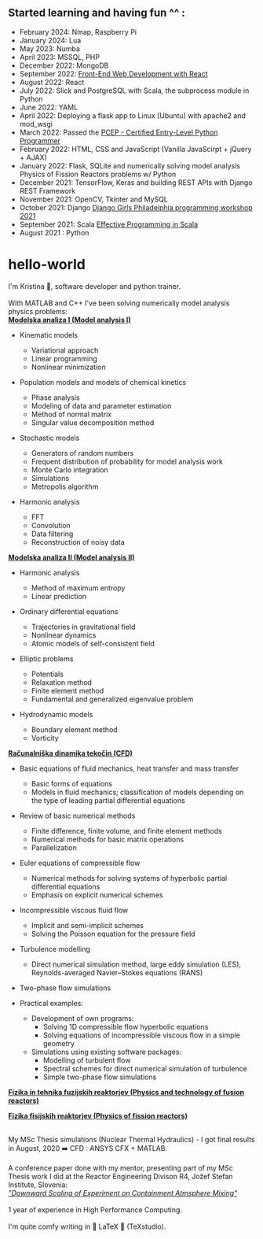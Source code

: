 
## Started learning and having fun ^^ :
* February 2024: Nmap, Raspberry Pi
* January 2024: Lua
* May 2023: Numba
* April 2023: MSSQL, PHP
* December 2022: MongoDB 
* September 2022: [Front-End Web Development with React](https://www.coursera.org/account/accomplishments/verify/CPQBVCWURM2E?utm_source=mobile&utm_medium=certificate&utm_content=cert_image&utm_campaign=sharing_cta&utm_product=course)
* August 2022: React
* July 2022: Slick and PostgreSQL with Scala, the subprocess module in Python
* June 2022: YAML
* April 2022: Deploying a flask app to Linux (Ubuntu) with apache2 and mod_wsgi
* March 2022: Passed the [PCEP - Certified Entry-Level Python Programmer](https://www.credly.com/badges/a035889d-5253-4c44-aac4-f2498f840b88/public_url)
* February 2022: HTML, CSS and JavaScript (Vanilla JavaScirpt + jQuery + AJAX)
* January 2022: Flask, SQLite and numerically solving model analysis Physics of Fission Reactors problems w/ Python
* December 2021: TensorFlow, Keras and building REST APIs with Django REST Framework
* November 2021: OpenCV, Tkinter and MySQL
* October 2021: Django [Django Girls Philadelphia programming workshop 2021](https://djangogirls.org/en/philadelphia/)
* September 2021: Scala [Effective Programming in Scala](https://coursera.org/share/c4270ab3d9ef5c5f11b82cc3c85fd571)
* August 2021 : Python


# hello-world

I'm Kristina 👩, software developer and python trainer.\
\
With MATLAB and C++ I've been solving numerically model analysis physics problems:\
**[Modelska analiza I (Model analysis I)](https://www.fmf.uni-lj.si/en/study-physics/programmes/2jet/2020/courses/1022/)**
- Kinematic models
  - Variational approach
  - Linear programming
  - Nonlinear minimization

- Population models and models of chemical kinetics
  - Phase analysis
  - Modeling of data and parameter estimation
  - Method of normal matrix
  - Singular value decomposition method

- Stochastic models
  - Generators of random numbers
  - Frequent distribution of probability for model analysis work
  - Monte Carlo integration
  - Simulations
  - Metropolis algorithm

- Harmonic analysis
  - FFT
  - Convolution
  - Data filtering
  - Reconstruction of noisy data

**[Modelska analiza II (Model analysis II)](https://www.fmf.uni-lj.si/en/study-physics/programmes/2jet/2020/courses/1023/)**
- Harmonic analysis
  - Method of maximum entropy
  - Linear prediction

- Ordinary differential equations
  - Trajectories in gravitational field
  - Nonlinear dynamics
  - Atomic models of self-consistent field

- Elliptic problems
  - Potentials
  - Relaxation method
  - Finite element method
  - Fundamental and generalized eigenvalue problem

- Hydrodynamic models
  - Boundary element method
  - Vorticity

**[Računalniška dinamika tekočin (CFD)](https://www.fmf.uni-lj.si/en/study-physics/programmes/2jet/2020/courses/1647/)**
- Basic equations of fluid mechanics, heat transfer and mass transfer
  - Basic forms of equations
  - Models in fluid mechanics; classification of models depending on the type of leading partial differential equations

- Review of basic numerical methods
  - Finite difference, finite volume, and finite element methods
  - Numerical methods for basic matrix operations
  - Parallelization

- Euler equations of compressible flow
  - Numerical methods for solving systems of hyperbolic partial differential equations
  - Emphasis on explicit numerical schemes

- Incompressible viscous fluid flow
  - Implicit and semi-implicit schemes
  - Solving the Poisson equation for the pressure field

- Turbulence modelling
  - Direct numerical simulation method, large eddy simulation (LES), Reynolds-averaged Navier–Stokes equations (RANS)

- Two-phase flow simulations

- Practical examples:
  - Development of own programs:
    - Solving 1D compressible flow hyperbolic equations
    - Solving equations of incompressible viscous flow in a simple geometry
  - Simulations using existing software packages:
    - Modelling of turbulent flow
    - Spectral schemes for direct numerical simulation of turbulence
    - Simple two-phase flow simulations

**[Fizika in tehnika fuzijskih reaktorjev (Physics and technology of fusion reactors)](https://www.fmf.uni-lj.si/en/study-physics/programmes/2jet/2021/courses/1016/)**

**[Fizika fisijskih reaktorjev (Physics of fission reactors)](https://www.fmf.uni-lj.si/en/study-physics/programmes/2jet/2021/courses/1015/)**

\
My MSc Thesis simulations (Nuclear Thermal Hydraulics) - I got final results in August, 2020 ➡️ CFD : ANSYS CFX + MATLAB.\
\
A conference paper done with my mentor, presenting part of my MSc Thesis work I did at the Reactor Engineering Divison R4, Jožef Stefan Institute, Slovenia:\
[*"Downward Scaling of Experiment on Containment Atmsphere Mixing"*](https://arhiv.djs.si/proc/nene2020/pdf/NENE2020_1805.pdf)\
\
1 year of experience in High Performance Computing.\
\
I'm quite comfy writing in 💙 LaTeX 💙 (TeXstudio).
